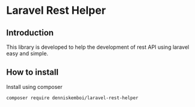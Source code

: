 # Laravel Rest Helper

## Introduction

This library is developed to help the development of rest API using laravel easy and simple.

## How to install

Install using composer

```
composer require denniskemboi/laravel-rest-helper

```
